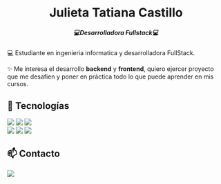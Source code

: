 <div align="center" width="500">
  <h1>Julieta Tatiana Castillo</h2>
  <h5>💻Desarrolladora Fullstack💻</h5>
</div>
<p>💻 Estudiante en ingenieria informatica y desarrolladora FullStack.</p>
<p>✨ Me interesa el desarrollo <b>backend</b> y <b>frontend</b>, quiero ejercer proyecto que me desafien y poner en práctica todo lo que puede aprender en mis cursos.</p>

## 🚀 Tecnologías
<p>
  <img src="https://img.shields.io/badge/Java-9D140D?style=for-the-badge&logo=java&logoColor=white">
  <img src="https://img.shields.io/badge/JavaScript-ED8B00?style=for-the-badge&logo=javaScript&logoColor=white">
  <img src="https://img.shields.io/badge/typeScript-4180AB?style=for-the-badge&logo=typescriptt&logoColor=white">
  <br>
  <img src="https://img.shields.io/badge/Angular-DD0031?style=for-the-badge&logo=angular&logoColor=white">
  <img src="https://img.shields.io/badge/Python-3776AB?style=for-the-badge&logo=python&logoColor=white">
  <img src="https://img.shields.io/badge/SQL-bdd1de?style=for-the-badge&logo=sql&logoColor=white">
</p>

## 📫 Contacto
<p>
  <a href="[https://www.linkedin.com/in/tuusuario](https://www.linkedin.com/in/julieta-tatiana-castillo/)"><img src="https://img.shields.io/badge/LinkedIn-0A66C2?style=for-the-badge&logo=linkedin&logoColor=white"></a>
</p>
